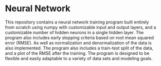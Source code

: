 # Neural Network


This repository contains a neural network training program built entirely from scratch using numpy with customizable input and output layers, and a customizable number of hidden neurons in a single hidden layer. The program also includes early stopping criteria based on root mean squared error (RMSE). As well as normalization and denormalization of the data is also implemented. The program also includes a train-test split of the data, and a plot of the RMSE after the training. The program is designed to be flexible and easily adaptable to a variety of data sets and modeling goals.


